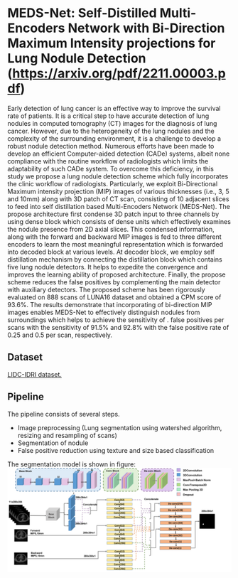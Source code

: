 
# MEDS-Net: Self-Distilled Multi-Encoders Network with Bi-Direction Maximum Intensity projections for Lung Nodule Detection (https://arxiv.org/pdf/2211.00003.pdf)
Early detection of lung cancer is an effective way
to improve the survival rate of patients. It is a critical step to
have accurate detection of lung nodules in computed tomography
(CT) images for the diagnosis of lung cancer. However, due to
the heterogeneity of the lung nodules and the complexity of the
surrounding environment, it is a challenge to develop a robust
nodule detection method. Numerous efforts have been made to
develop an efficient Computer-aided detection (CADe) systems,
albeit none compliance with the routine workflow of radiologists
which limits the adaptability of such CADe system. To overcome
this deficiency, in this study we propose a lung nodule detection
scheme which fully incorporates the clinic workflow of radiologists. Particularly, we exploit Bi-Directional Maximum intensity
projection (MIP) images of various thicknesses (i.e., 3, 5 and
10mm) along with 3D patch of CT scan, consisting of 10 adjacent
slices to feed into self distillation based Multi-Encoders Network
(MEDS-Net). The propose architecture first condense 3D patch
input to three channels by using dense block which consists
of dense units which effectively examines the nodule presence
from 2D axial slices. This condensed information, along with
the forward and backward MIP images is fed to three different
encoders to learn the most meaningful representation which is
forwarded into decoded block at various levels. At decoder block,
we employ self distillation mechanism by connecting the distillation block which contains five lung nodule detectors. It helps
to expedite the convergence and improves the learning ability of
proposed architecture. Finally, the propose scheme reduces the
false positives by complementing the main detector with auxiliary
detectors. The proposed scheme has been rigorously evaluated
on 888 scans of LUNA16 dataset and obtained a CPM score of
93.6%. The results demonstrate that incorporating of bi-direction
MIP images enables MEDS-Net to effectively distinguish nodules
from surroundings which helps to achieve the sensitivity of . false
positives per scans with the sensitivity of 91.5% and 92.8% with
the false positive rate of 0.25 and 0.5 per scan, respectively.
## Dataset
 [LIDC-IDRI dataset.](https://wiki.cancerimagingarchive.net/display/Public/LIDC-IDRI)
## Pipeline
The pipeline consists of several steps.


 - Image preprocessing (Lung segmentation using watershed algorithm, resizing and resampling of scans)
 - Segmentation of nodule
 - False positive reduction using
   texture and size based classification

 The segmentation model is shown in figure:
![enter image description here](https://github.com/Azkarehman/Lung-Nodule-Segmentation/blob/main/fig/lung.png)
